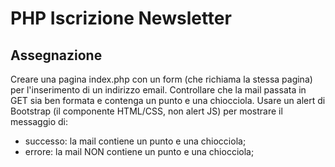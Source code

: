 # PHP Iscrizione Newsletter

## Assegnazione

Creare una pagina index.php con un form (che richiama la stessa pagina) per l'inserimento di un indirizzo email.
Controllare che la mail  passata in GET sia ben formata e contenga un punto e una chiocciola.
Usare un alert di Bootstrap (il componente HTML/CSS, non alert JS) per mostrare il messaggio di:
- successo: la mail contiene un punto e una chiocciola;
- errore: la mail NON contiene un punto e una chiocciola;